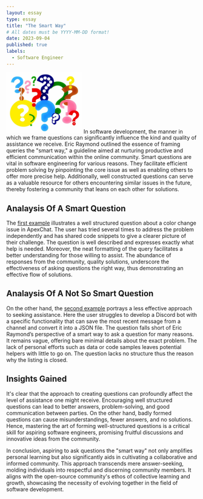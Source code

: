 ```yaml
---
layout: essay
type: essay
title: "The Smart Way"
# All dates must be YYYY-MM-DD format!
date: 2023-09-04
published: true
labels:
  - Software Engineer
---
```

<img width="200px" class="rounded float-start pe-4" src="../img/question-mark-pic.jpeg">
In software development, the manner in which we frame questions can significantly influence the kind and quality of assistance we receive. Eric Raymond outlined the essence of framing queries the "smart way," a guideline aimed at nurturing productive and efficient communication within the online community. Smart questions are vital in software engineering for various reasons. They facilitate efficient problem solving by pinpointing the core issue as well as enabling others to offer more precise help. Additionally, well constructed questions can serve as a valuable resource for others encountering similar issues in the future, thereby fostering a community that leans on each other for solutions.

## Analaysis Of A Smart Question
The [first example](https://stackoverflow.com/questions/76075620/apexchart-does-not-change-colors-correctly-when-you-change-the-theme-mode-proper) illustrates a well structured question about a color change issue in ApexChat. The user has tried several times to address the problem independently and has shared code snippets to give a clearer picture of their challenge. The question is well described and expresses exactly what help is needed. Moreover, the neat formatting of the query facilitates a better understanding for those willing to assist. The abundance of responses from the community, quality solutions, underscore the effectiveness of asking questions the right way, thus demonstrating an effective flow of solutions.

## Analaysis Of A Not So Smart Question
On the other hand, the [second example](https://stackoverflow.com/questions/77028451/a-discord-bot-that-can-save-update-the-latest-message-in-a-channel-to-a-json-f) portrays a less effective approach to seeking assistance. Here the user struggles to develop a Discord bot with a specific functionality that can save the most recent message from a channel and convert it into a JSON file. The question falls short of Eric Raymond’s perspective of a smart way to ask a question for many reasons. It remains vague, offering bare minimal details about the exact problem. The lack of personal efforts such as data or code samples leaves potential helpers with little to go on. The question lacks no structure thus the reason why the listing is closed.

## Insights Gained
It's clear that the approach to creating questions can profoundly affect the level of assistance one might receive. Encouraging well structured questions can lead to better answers, problem-solving, and good communication between parties. On the other hand, badly formed questions can cause misunderstandings, fewer answers, and no solutions. Hence, mastering the art of forming well-structured questions is a critical skill for aspiring software engineers, promising fruitful discussions and innovative ideas from the community.

In conclusion, aspiring to ask questions the "smart way" not only amplifies personal learning but also significantly aids in cultivating a collaborative and informed community. This approach transcends mere answer-seeking, molding individuals into respectful and discerning community members. It aligns with the open-source community's ethos of collective learning and growth, showcasing the necessity of evolving together in the field of software development.




